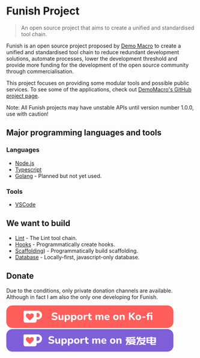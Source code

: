 # Funish Project

> An open source project that aims to create a unified and standardised tool chain.

Funish is an open source project proposed by [Demo Macro](https://github.com/DemoMacro) to create a unified and standardised tool chain to reduce redundant development solutions, automate processes, lower the development threshold and provide more funding for the development of the open source community through commercialisation.

This project focuses on providing some modular tools and possible public services. To see some of the applications, check out [DemoMacro's GitHub project page](https://github.com/DemoMacro).

Note: All Funish projects may have unstable APIs until version number 1.0.0, use with caution!

## Major programming languages and tools

### Languages

- [Node.js](https://nodejs.org/download/release/)
- [Typescript](https://github.com/microsoft/TypeScript)
- [Golang](https://github.com/golang/go) - Planned but not yet used.

### Tools

- [VSCode](https://github.com/microsoft/vscode)

## We want to build

- [Lint](https://github.com/Funish/lint-module) - The Lint tool chain.
- [Hooks](https://github.com/Funish/hooks-module) - Programmatically create hooks.
- [Scaffolding](https://github.com/Funish/scaffolding-module)) - Programmatically build scaffolding.
- [Database](https://github.com/Funish/database-module) - Locally-first, javascript-only database.

## Donate

Due to the conditions, only private donation channels are available. Although in fact I am also the only one developing for Funish.

[![ko-fi](https://raw.githubusercontent.com/DemoMacro/DemoMacro/main/githubbutton_ko-fi.svg)](https://ko-fi.com/demomacro)
[![afdian](https://raw.githubusercontent.com/DemoMacro/DemoMacro/main/githubbutton_afdian.svg)](https://afdian.net/@DemoMacro)
